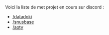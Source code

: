 Voici la liste de met projet en cours sur discord :
- [/datadoki](https://discord.gg/RHb8UyFb)
- [/snusbase](https://discord.gg/tyUNJPPY)
- [/aoty](https://discord.gg/dUtWSjrw)
